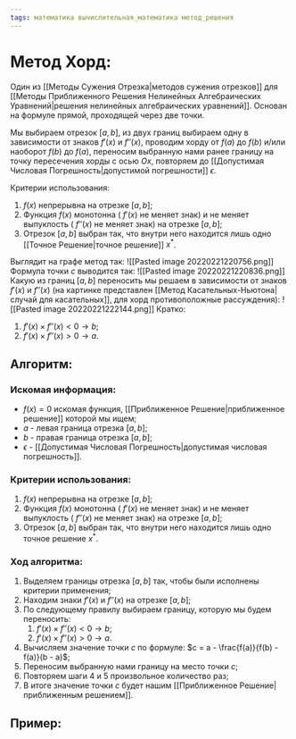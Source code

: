 ```yaml
---
tags: математика вычислительная_математика метод_решения
---
```

# Метод Хорд:
Один из [[Методы Сужения Отрезка|методов сужения отрезков]] для [[Методы Приближенного Решения Нелинейных Алгебраических Уравнений|решения нелинейных алгебраических уравнений]].
Основан на формуле прямой, проходящей через две точки.

Мы выбираем отрезок $[a, b]$, из двух границ выбираем одну в зависимости от знаков $f'(x)$ и $f''(x)$, проводим хорду от $f(a)$ до $f(b)$ и/или наоборот $f(b)$ до $f(a)$, переносим выбранную нами ранее границу на точку пересечения хорды с осью $Ox$, повторяем до [[Допустимая Числовая Погрешность|допустимой погрешности]] $\epsilon$.

Критерии использования:
1) $f(x)$ непрерывна на отрезке $[a, b]$;
2) Функция $f(x)$ монотонна ( $f'(x)$ не меняет знак) и не меняет выпуклость ( $f''(x)$ не меняет знак) на отрезке $[a, b]$;
3) Отрезок $[a, b]$ выбран так, что внутри него находится лишь одно [[Точное Решение|точное решение]] $x^*$.

Выглядит на графе метод так:
![[Pasted image 20220221220756.png]]
Формула точки $c$ выводится так:
![[Pasted image 20220221220836.png]]
Какую из границ $[a, b]$ переносить мы решаем в зависимости от знаков $f'(x)$ и $f''(x)$ (на картинке представлен [[Метод Касательных-Ньютона|случай для касательных]], для хорд противоположные рассуждения):
![[Pasted image 20220221222144.png]]
Кратко:
1) $f'(x) \times f''(x) < 0 \rightarrow b$;
2) $f'(x) \times f''(x) > 0 \rightarrow a$.

## Алгоритм:
### Искомая информация:
* $f(x) = 0$ искомая функция, [[Приближенное Решение|приближенное решение]] которой мы ищем;
* $a$ - левая граница отрезка $[a, b]$;
* $b$ - правая граница отрезка $[a, b]$;
* $\epsilon$ - [[Допустимая Числовая Погрешность|допустимая числовая погрешность]].

### Критерии использования:
1) $f(x)$ непрерывна на отрезке $[a, b]$;
2) Функция $f(x)$ монотонна ( $f'(x)$ не меняет знак) и не меняет выпуклость ( $f''(x)$ не меняет знак) на отрезке $[a, b]$;
3) Отрезок $[a, b]$ выбран так, что внутри него находится лишь одно точное решение $x^*$.

### Ход алгоритма:
1) Выделяем границы отрезка $[a, b]$ так, чтобы были исполнены критерии применения;
2) Находим знаки $f'(x)$ и $f''(x)$ на отрезке $[a, b]$;
3) По следующему правилу выбираем границу, которую мы будем переносить:
	1) $f'(x) \times f''(x) < 0 \rightarrow b$;
	2) $f'(x) \times f''(x) > 0 \rightarrow a$.
4) Вычисляем значение точки $c$ по формуле: $c = a - \frac{f(a)}{f(b) - f(a)}(b - a)$;
5) Переносим выбранную нами границу на место точки $c$;
6) Повторяем шаги $4$ и $5$ произвольное количество раз;
7) В итоге значение точки $c$ будет нашим [[Приближенное Решение|приближенным решением]].

## Пример:
